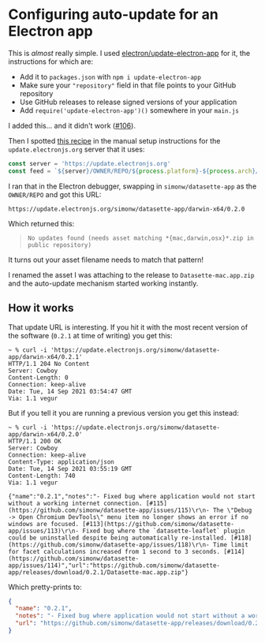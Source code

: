 # Configuring auto-update for an Electron app

This is _almost_ really simple. I used [electron/update-electron-app](https://github.com/electron/update-electron-app) for it, the instructions for which are:

- Add it to `packages.json` with `npm i update-electron-app`
- Make sure your `"repository"` field in that file points to your GitHub repository
- Use GitHub releases to release signed versions of your application
- Add `require('update-electron-app')()` somewhere in your `main.js`

I added this... and it didn't work ([#106](https://github.com/simonw/datasette-app/issues/106)).

Then I spotted [this recipe](https://github.com/electron/update.electronjs.org#manual-setup) in the manual setup instructions for the `update.electronjs.org` server that it uses:

```javascript
const server = 'https://update.electronjs.org'
const feed = `${server}/OWNER/REPO/${process.platform}-${process.arch}/${app.getVersion()}`
```
I ran that in the Electron debugger, swapping in `simonw/datasette-app` as the `OWNER/REPO` and got this URL:

`https://update.electronjs.org/simonw/datasette-app/darwin-x64/0.2.0`

Which returned this:

> `No updates found (needs asset matching *{mac,darwin,osx}*.zip in public repository)`

It turns out your asset filename needs to match that pattern!

I renamed the asset I was attaching to the release to `Datasette-mac.app.zip` and the auto-update mechanism started working instantly.

## How it works

That update URL is interesting. If you hit it with the most recent version of the software (`0.2.1` at time of writing) you get this:

```
~ % curl -i 'https://update.electronjs.org/simonw/datasette-app/darwin-x64/0.2.1'
HTTP/1.1 204 No Content
Server: Cowboy
Content-Length: 0
Connection: keep-alive
Date: Tue, 14 Sep 2021 03:54:47 GMT
Via: 1.1 vegur
```
But if you tell it you are running a previous version you get this instead:

```
~ % curl -i 'https://update.electronjs.org/simonw/datasette-app/darwin-x64/0.2.0'
HTTP/1.1 200 OK
Server: Cowboy
Connection: keep-alive
Content-Type: application/json
Date: Tue, 14 Sep 2021 03:55:19 GMT
Content-Length: 740
Via: 1.1 vegur

{"name":"0.2.1","notes":"- Fixed bug where application would not start without a working internet connection. [#115](https://github.com/simonw/datasette-app/issues/115)\r\n- The \"Debug -> Open Chromium DevTools\" menu item no longer shows an error if no windows are focused. [#113](https://github.com/simonw/datasette-app/issues/113)\r\n- Fixed bug where the `datasette-leaflet` plugin could be uninstalled despite being automatically re-installed. [#118](https://github.com/simonw/datasette-app/issues/118)\r\n- Time limit for facet calculations increased from 1 second to 3 seconds. [#114](https://github.com/simonw/datasette-app/issues/114)","url":"https://github.com/simonw/datasette-app/releases/download/0.2.1/Datasette-mac.app.zip"}
```
Which pretty-prints to:

```json
{
  "name": "0.2.1",
  "notes": "- Fixed bug where application would not start without a working internet connection. [#115](https://github.com/simonw/datasette-app/issues/115)\r\n- The \"Debug -> Open Chromium DevTools\" menu item no longer shows an error if no windows are focused. [#113](https://github.com/simonw/datasette-app/issues/113)\r\n- Fixed bug where the `datasette-leaflet` plugin could be uninstalled despite being automatically re-installed. [#118](https://github.com/simonw/datasette-app/issues/118)\r\n- Time limit for facet calculations increased from 1 second to 3 seconds. [#114](https://github.com/simonw/datasette-app/issues/114)",
  "url": "https://github.com/simonw/datasette-app/releases/download/0.2.1/Datasette-mac.app.zip"
}
```
